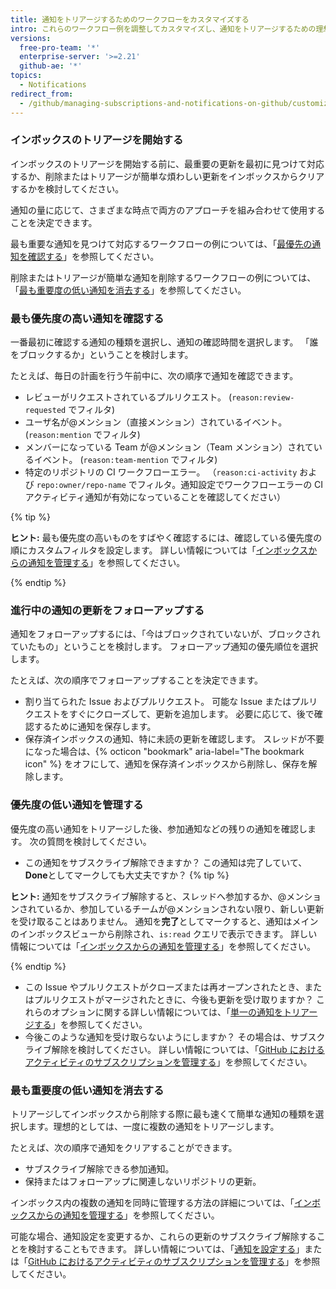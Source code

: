 ```yaml
---
title: 通知をトリアージするためのワークフローをカスタマイズする
intro: これらのワークフロー例を調整してカスタマイズし、通知をトリアージするための理想的なワークフローを作成することができます。
versions:
  free-pro-team: '*'
  enterprise-server: '>=2.21'
  github-ae: '*'
topics:
  - Notifications
redirect_from:
  - /github/managing-subscriptions-and-notifications-on-github/customizing-a-workflow-for-triaging-your-notifications
---
```


### インボックスのトリアージを開始する

インボックスのトリアージを開始する前に、最重要の更新を最初に見つけて対応するか、削除またはトリアージが簡単な煩わしい更新をインボックスからクリアするかを検討してください。

通知の量に応じて、さまざまな時点で両方のアプローチを組み合わせて使用することを決定できます。

最も重要な通知を見つけて対応するワークフローの例については、「[最優先の通知を確認する](#checking-your-highest-notification-priorities)」を参照してください。

削除またはトリアージが簡単な通知を削除するワークフローの例については、「[最も重要度の低い通知を消去する](#clearing-your-least-important-notifications)」を参照してください。

### 最も優先度の高い通知を確認する

一番最初に確認する通知の種類を選択し、通知の確認時間を選択します。 「誰をブロックするか」ということを検討します。

たとえば、毎日の計画を行う午前中に、次の順序で通知を確認できます。
  - レビューがリクエストされているプルリクエスト。 (`reason:review-requested` でフィルタ)
  - ユーザ名が@メンション（直接メンション）されているイベント。 (`reason:mention` でフィルタ)
  - メンバーになっている Team が@メンション（Team メンション）されているイベント。 (`reason:team-mention` でフィルタ)
  - 特定のリポジトリの CI ワークフローエラー。 （`reason:ci-activity` および `repo:owner/repo-name` でフィルタ。通知設定でワークフローエラーの CI アクティビティ通知が有効になっていることを確認してください）

  {% tip %}

  **ヒント:** 最も優先度の高いものをすばやく確認するには、確認している優先度の順にカスタムフィルタを設定します。 詳しい情報については「[インボックスからの通知を管理する](/github/managing-subscriptions-and-notifications-on-github/managing-notifications-from-your-inbox#customizing-your-inbox-with-custom-filters)」を参照してください。

  {% endtip %}

### 進行中の通知の更新をフォローアップする

通知をフォローアップするには、「今はブロックされていないが、ブロックされていたもの」ということを検討します。 フォローアップ通知の優先順位を選択します。

たとえば、次の順序でフォローアップすることを決定できます。
  - 割り当てられた Issue およびプルリクエスト。 可能な Issue またはプルリクエストをすぐにクローズして、更新を追加します。 必要に応じて、後で確認するために通知を保存します。
  - 保存済インボックスの通知、特に未読の更新を確認します。 スレッドが不要になった場合は、{% octicon "bookmark" aria-label="The bookmark icon" %} をオフにして、通知を保存済インボックスから削除し、保存を解除します。

### 優先度の低い通知を管理する

優先度の高い通知をトリアージした後、参加通知などの残りの通知を確認します。 次の質問を検討してください。
  - この通知をサブスクライブ解除できますか？ この通知は完了していて、**Done**としてマークしても大丈夫ですか？
  {% tip %}

  **ヒント:** 通知をサブスクライブ解除すると、スレッドへ参加するか、@メンションされているか、参加しているチームが@メンションされない限り、新しい更新を受け取ることはありません。 通知を**完了**としてマークすると、通知はメインのインボックスビューから削除され、`is:read` クエリで表示できます。 詳しい情報については「[インボックスからの通知を管理する](/github/managing-subscriptions-and-notifications-on-github/managing-notifications-from-your-inbox#triaging-options)」を参照してください。

  {% endtip %}
  - この Issue やプルリクエストがクローズまたは再オープンされたとき、またはプルリクエストがマージされたときに、今後も更新を受け取りますか？ これらのオプションに関する詳しい情報については、「[単一の通知をトリアージする](/github/managing-subscriptions-and-notifications-on-github/triaging-a-single-notification#customizing-when-to-receive-future-updates-for-an-issue-or-pull-request)」を参照してください。
  - 今後このような通知を受け取らないようにしますか？ その場合は、サブスクライブ解除を検討してください。 詳しい情報については、「[GitHub におけるアクティビティのサブスクリプションを管理する](/github/managing-subscriptions-and-notifications-on-github/managing-subscriptions-for-activity-on-github)」を参照してください。

### 最も重要度の低い通知を消去する

トリアージしてインボックスから削除する際に最も速くて簡単な通知の種類を選択します。理想的としては、一度に複数の通知をトリアージします。

たとえば、次の順序で通知をクリアすることができます。
  - サブスクライブ解除できる参加通知。
  - 保持またはフォローアップに関連しないリポジトリの更新。

インボックス内の複数の通知を同時に管理する方法の詳細については、「[インボックスからの通知を管理する](/github/managing-subscriptions-and-notifications-on-github/managing-notifications-from-your-inbox#triaging-multiple-notifications-at-the-same-time)」を参照してください。

可能な場合、通知設定を変更するか、これらの更新のサブスクライブ解除することを検討することもできます。 詳しい情報については、「[通知を設定する](/github/managing-subscriptions-and-notifications-on-github/configuring-notifications)」または「[GitHub におけるアクティビティのサブスクリプションを管理する](/github/managing-subscriptions-and-notifications-on-github/managing-subscriptions-for-activity-on-github)」を参照してください。
